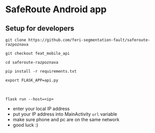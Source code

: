 # SafeRoute Android app

## Setup for developers

`git clone https://github.com/feri-segmentation-fault/saferoute-razpoznava`

`git checkout feat_mobile_api`

`cd saferoute-razpoznava`

`pip install -r requirements.txt`

`export FLASK_APP=api.py`

<br>

`flask run --host=<ip>`

- enter your local IP address
- put your IP address into MainActivity `url` variable
- make sure phone and pc are on the same network
- good luck :)
